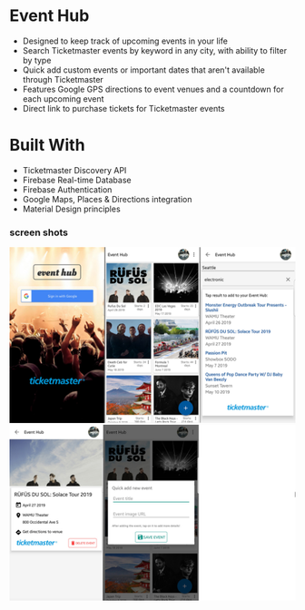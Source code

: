 # Event Hub
  - Designed to keep track of upcoming events in your life
  - Search Ticketmaster events by keyword in any city, with ability to filter by type
  - Quick add custom events or important dates that aren't available through Ticketmaster
  - Features Google GPS directions to event venues and a countdown for each upcoming event
  - Direct link to purchase tickets for Ticketmaster events

# Built With
  - Ticketmaster Discovery API
  - Firebase Real-time Database
  - Firebase Authentication
  - Google Maps, Places & Directions integration
  - Material Design principles 

### screen shots

![Screenshot1](https://github.com/ddiiorio/event-hub/blob/master/app/src/screen-shots.jpg)
![Screenshot1](https://github.com/ddiiorio/event-hub/blob/master/app/src/screen-shots2.jpg)
